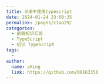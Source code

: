 ```yaml
---
title: VUE中使用typescript
date: 2024-01-24 23:08:35
permalink: /pages/c1aa29/
categories:
  - 前端知识汇总
  - TypeScript
  - 初识 TypeScript
tags:
  - 
author: 
  name: aXing
  link: https://github.com/08163356
---
```





